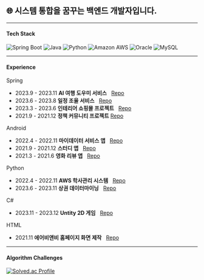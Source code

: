 ## 🌐 시스템 통합을 꿈꾸는 백엔드 개발자입니다. 
---
####  Tech Stack

![Spring Boot](https://img.shields.io/badge/Spring%20Boot-6DB33F?style=flat&logo=Spring%20Boot&logoColor=white) 
![Java](https://img.shields.io/badge/Java-FF7800?style=flat&logo=Java&logoColor=white)
![Python](https://img.shields.io/badge/Python-3766AB?style=flat&logo=Python&logoColor=white) 
![Amazon AWS](https://img.shields.io/badge/Amazon%20AWS-232F3E?style=flat&logo=Amazon%20AWS&logoColor=white) 
![Oracle](https://img.shields.io/badge/Oracle-F80000?style=flat&logo=Oracle&logoColor=white) 
![MySQL](https://img.shields.io/badge/MySQL-CC2927?style=flat&logo=MySQL&logoColor=white) 

---
####  Experience
Spring
- 2023.9 - 2023.11 **AI 여행 도우미 서비스** &nbsp; [Repo](https://github.com/trippack-voyage/voyage-back)
- 2023.6 - 2023.8  **일정 조율 서비스** &nbsp; [Repo](https://github.com/lakedata/flag-app-back)
- 2023.3 - 2023.6 **인테리어 쇼핑몰 프로젝트** &nbsp; [Repo](https://github.com/M2DM-project/M2DM.ver2.0)
- 2021.9 - 2021.12  **정책 커뮤니티 프로젝트** [Repo](https://github.com/lakedata/Checkkeu)

Android
- 2022.4 - 2022.11  **마이데이터 서비스 앱** &nbsp; [Repo](https://github.com/lakedata/22_HF146.git)
- 2021.9 - 2021.12  **스터디 앱** &nbsp; [Repo](https://github.com/lakedata/studyapp.git)
- 2021.3 - 2021.6 **영화 리뷰 앱** &nbsp; [Repo](https://github.com/lakedata/movieapp.git)

Python
- 2022.4 - 2022.11 **AWS 학사관리 시스템** &nbsp; [Repo](https://github.com/lakedata/22_HF166.git)
- 2023.6 - 2023.11 **상권 데이터마이닝** &nbsp; [Repo](https://github.com/lakedata/seoulStore.git)

C#
- 2023.11 - 2023.12 **Untity 2D 게임** &nbsp; [Repo](https://github.com/lakedata/UnityProject.git)

HTML
- 2021.11  **에어비앤비 홈페이지 화면 제작** &nbsp; [Repo](https://github.com/lakedata/Airbnb.git)
---

#### Algorithm Challenges
[![Solved.ac Profile](http://mazassumnida.wtf/api/v2/generate_badge?boj=wldud2550)](https://solved.ac/wldud2550)
